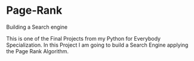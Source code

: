 # Page-Rank
Building a Search engine

This is one of the Final Projects from my Python for Everybody Specialization.
In this Project I am going to build a Search Engine applying the Page Rank Algorithm. 
